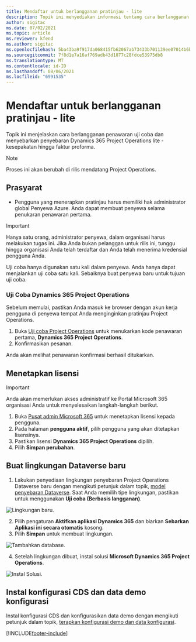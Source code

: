 ```yaml
---
title: Mendaftar untuk berlangganan pratinjau - lite
description: Topik ini menyediakan informasi tentang cara berlangganan dan menyebarkan penawaran penyebaran Project operation lite ke faktur proforma.
author: sigitac
ms.date: 07/02/2021
ms.topic: article
ms.reviewer: kfend
ms.author: sigitac
ms.openlocfilehash: 5ba43ba9f917da068415fb62067ab73433b701139ee07014b6bd8c02612008ce
ms.sourcegitcommit: 7f8d1e7a16af769adb43d1877c28fdce53975db8
ms.translationtype: MT
ms.contentlocale: id-ID
ms.lasthandoff: 08/06/2021
ms.locfileid: "6991535"
---
```

# <a name="sign-up-for-a-preview-subscription---lite"></a>Mendaftar untuk berlangganan pratinjau - lite 

Topik ini menjelaskan cara berlangganan penawaran uji coba dan menyebarkan penyebaran Dynamics 365 Project Operations lite - kesepakatan hingga faktur proforma.

> [!NOTE]
> Proses ini akan berubah di rilis mendatang Project Operations.

## <a name="prerequisites"></a>Prasyarat
- Pengguna yang menerapkan pratinjau harus memiliki hak administrator global Penyewa Azure. Anda dapat membuat penyewa selama penukaran penawaran pertama.

> [!IMPORTANT]
> Hanya satu orang, administrator penyewa, dalam organisasi harus melakukan tugas ini. Jika Anda bukan pelanggan untuk rilis ini, tunggu hingga organisasi Anda telah terdaftar dan Anda telah menerima kredensial pengguna Anda.
> 
> Uji coba hanya digunakan satu kali dalam penyewa. Anda hanya dapat menjalankan uji coba satu kali. Sebaiknya buat penyewa baru untuk tujuan uji coba.

### <a name="dynamics-365-project-operations-trial"></a>Uji Coba Dynamics 365 Project Operations 

Sebelum memulai, pastikan Anda masuk ke browser dengan akun kerja pengguna di penyewa tempat Anda menginginkan pratinjau Project Operations.

1. Buka [Uji coba Project Operations](https://aka.ms/try-po) untuk menukarkan kode penawaran pertama, **Dynamics 365 Project Operations**.
2. Konfirmasikan pesanan.

  Anda akan melihat penawaran konfirmasi berhasil ditukarkan.

## <a name="assign-licenses"></a>Menetapkan lisensi

> [!IMPORTANT]
> Anda akan memerlukan akses administratif ke Portal Microsoft 365 organisasi Anda untuk menyelesaikan langkah-langkah berikut.


1. Buka [Pusat admin Microsoft 365](https://portal.office.com/) untuk menetapkan lisensi kepada pengguna.
2. Pada halaman **pengguna aktif**, pilih pengguna yang akan ditetapkan lisensinya.
3. Pastikan lisensi **Dynamics 365 Project Operations** dipilih. 
4. Pilih **Simpan perubahan**.

## <a name="create-a-new-dataverse-environment"></a>Buat lingkungan Dataverse baru

1. Lakukan penyediaan lingkungan penyebaran Project Operations Dataverse baru dengan mengikuti petunjuk dalam topik, [model penyebaran Dataverse](lite-deployment.md). Saat Anda memilih tipe lingkungan, pastikan untuk menggunakan **Uji coba (Berbasis langganan)**.

  ![Lingkungan baru.](./media/19CreateEnvironment.png)

2. Pilih pengaturan **Aktifkan aplikasi Dynamics 365** dan biarkan **Sebarkan Aplikasi ini secara otomatis** kosong.  
3. Pilih **Simpan** untuk membuat lingkungan.

  ![Tambahkan database.](./media/20CreateEnvironment1.png)

4. Setelah lingkungan dibuat, instal solusi **Microsoft Dynamics 365 Project Operations**. 

![Instal Solusi.](./media/21InstallSolution.png)

## <a name="install-a-cds-configuration-and-setup-demo-data"></a>Instal konfigurasi CDS dan data demo konfigurasi

Instal konfigurasi CDS dan konfigurasikan data demo dengan mengikuti petunjuk dalam topik, [terapkan konfigurasi demo dan data konfigurasi](lite-apply-demo-setup-config-data.md).


[!INCLUDE[footer-include](../includes/footer-banner.md)]
